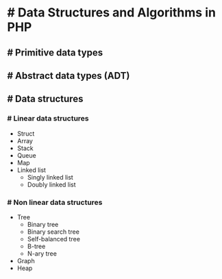 # # Data Structures and Algorithms in PHP

## # Primitive data types

## # Abstract data types (ADT)

## # Data structures

### # Linear data structures
* Struct
* Array
* Stack
* Queue
* Map
* Linked list
  * Singly linked list
  * Doubly linked list

### # Non linear data structures
* Tree
  * Binary tree
  * Binary search tree
  * Self-balanced tree
  * B-tree
  * N-ary tree
* Graph
* Heap